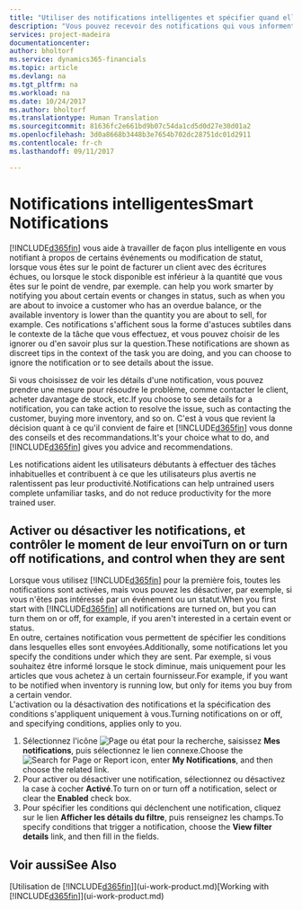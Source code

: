 ```yaml
---
title: "Utiliser des notifications intelligentes et spécifier quand elles doivent s'afficher | Microsoft Docs"
description: "Vous pouvez recevoir des notifications qui vous informent sur les modifications de statut ou les événements, par exemple, un solde échu ou un stock bas."
services: project-madeira
documentationcenter: 
author: bholtorf
ms.service: dynamics365-financials
ms.topic: article
ms.devlang: na
ms.tgt_pltfrm: na
ms.workload: na
ms.date: 10/24/2017
ms.author: bholtorf
ms.translationtype: Human Translation
ms.sourcegitcommit: 81636fc2e661bd9b07c54da1cd5d0d27e30d01a2
ms.openlocfilehash: 3d0a8668b3448b3e7654b702dc28751dc01d2911
ms.contentlocale: fr-ch
ms.lasthandoff: 09/11/2017

---
```

# <a name="smart-notifications"></a><span data-ttu-id="6118f-103">Notifications intelligentes</span><span class="sxs-lookup"><span data-stu-id="6118f-103">Smart Notifications</span></span>
[!INCLUDE[d365fin](includes/d365fin_md.md)]<span data-ttu-id="6118f-104"> vous aide à travailler de façon plus intelligente en vous notifiant à propos de certains événements ou modification de statut, lorsque vous êtes sur le point de facturer un client avec des écritures échues, ou lorsque le stock disponible est inférieur à la quantité que vous êtes sur le point de vendre, par exemple.</span><span class="sxs-lookup"><span data-stu-id="6118f-104"> can help you work smarter by notifying you about certain events or changes in status, such as when you are about to invoice a customer who has an overdue balance, or the available inventory is lower than the quantity you are about to sell, for example.</span></span> <span data-ttu-id="6118f-105">Ces notifications s'affichent sous la forme d'astuces subtiles dans le contexte de la tâche que vous effectuez, et vous pouvez choisir de les ignorer ou d'en savoir plus sur la question.</span><span class="sxs-lookup"><span data-stu-id="6118f-105">These notifications are shown as discreet tips in the context of the task you are doing, and you can choose to ignore the notification or to see details about the issue.</span></span>  

<span data-ttu-id="6118f-106">Si vous choisissez de voir les détails d'une notification, vous pouvez prendre une mesure pour résoudre le problème, comme contacter le client, acheter davantage de stock, etc.</span><span class="sxs-lookup"><span data-stu-id="6118f-106">If you choose to see details for a notification, you can take action to resolve the issue, such as contacting the customer, buying more inventory, and so on.</span></span> <span data-ttu-id="6118f-107">C'est à vous que revient la décision quant à ce qu'il convient de faire et [!INCLUDE[d365fin](includes/d365fin_md.md)] vous donne des conseils et des recommandations.</span><span class="sxs-lookup"><span data-stu-id="6118f-107">It's your choice what to do, and [!INCLUDE[d365fin](includes/d365fin_md.md)] gives you advice and recommendations.</span></span>  

<span data-ttu-id="6118f-108">Les notifications aident les utilisateurs débutants à effectuer des tâches inhabituelles et contribuent à ce que les utilisateurs plus avertis ne ralentissent pas leur productivité.</span><span class="sxs-lookup"><span data-stu-id="6118f-108">Notifications can help untrained users complete unfamiliar tasks, and do not reduce productivity for the more trained user.</span></span>  

## <a name="turn-on-or-turn-off-notifications-and-control-when-they-are-sent"></a><span data-ttu-id="6118f-109">Activer ou désactiver les notifications, et contrôler le moment de leur envoi</span><span class="sxs-lookup"><span data-stu-id="6118f-109">Turn on or turn off notifications, and control when they are sent</span></span>
<span data-ttu-id="6118f-110">Lorsque vous utilisez [!INCLUDE[d365fin](includes/d365fin_md.md)] pour la première fois, toutes les notifications sont activées, mais vous pouvez les désactiver, par exemple, si vous n'êtes pas intéressé par un événement ou un statut.</span><span class="sxs-lookup"><span data-stu-id="6118f-110">When you first start with [!INCLUDE[d365fin](includes/d365fin_md.md)] all notifications are turned on, but you can turn them on or off, for example, if you aren't interested in a certain event or status.</span></span>   
<span data-ttu-id="6118f-111">En outre, certaines notification vous permettent de spécifier les conditions dans lesquelles elles sont envoyées.</span><span class="sxs-lookup"><span data-stu-id="6118f-111">Additionally, some notifications let you specify the conditions under which they are sent.</span></span> <span data-ttu-id="6118f-112">Par exemple, si vous souhaitez être informé lorsque le stock diminue, mais uniquement pour les articles que vous achetez à un certain fournisseur.</span><span class="sxs-lookup"><span data-stu-id="6118f-112">For example, if you want to be notified when inventory is running low, but only for items you buy from a certain vendor.</span></span>  
<span data-ttu-id="6118f-113">L'activation ou la désactivation des notifications et la spécification des conditions s'appliquent uniquement à vous.</span><span class="sxs-lookup"><span data-stu-id="6118f-113">Turning notifications on or off, and specifying conditions, applies only to you.</span></span>  

1. <span data-ttu-id="6118f-114">Sélectionnez l'icône ![Page ou état pour la recherche](media/ui-search/search_small.png "icône Page ou état pour la recherche"), saisissez **Mes notifications**, puis sélectionnez le lien connexe.</span><span class="sxs-lookup"><span data-stu-id="6118f-114">Choose the ![Search for Page or Report](media/ui-search/search_small.png "Search for Page or Report icon") icon, enter **My Notifications**, and then choose the related link.</span></span>
2. <span data-ttu-id="6118f-115">Pour activer ou désactiver une notification, sélectionnez ou désactivez la case à cocher **Activé**.</span><span class="sxs-lookup"><span data-stu-id="6118f-115">To turn on or turn off a notification, select or clear the **Enabled** check box.</span></span>
3. <span data-ttu-id="6118f-116">Pour spécifier les conditions qui déclenchent une notification, cliquez sur le lien **Afficher les détails du filtre**, puis renseignez les champs.</span><span class="sxs-lookup"><span data-stu-id="6118f-116">To specify conditions that trigger a notification, choose the **View filter details** link, and then fill in the fields.</span></span>  

## <a name="see-also"></a><span data-ttu-id="6118f-117">Voir aussi</span><span class="sxs-lookup"><span data-stu-id="6118f-117">See Also</span></span>
<span data-ttu-id="6118f-118">[Utilisation de [!INCLUDE[d365fin](includes/d365fin_md.md)]](ui-work-product.md)</span><span class="sxs-lookup"><span data-stu-id="6118f-118">[Working with [!INCLUDE[d365fin](includes/d365fin_md.md)]](ui-work-product.md)</span></span>

